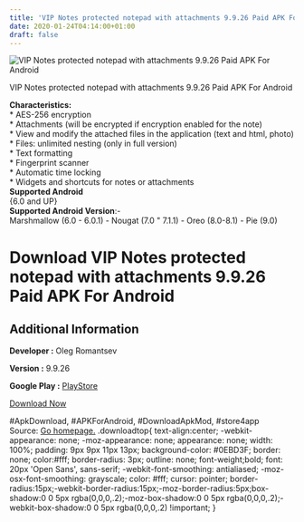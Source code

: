 ```yaml
---
title: 'VIP Notes protected notepad with attachments 9.9.26 Paid APK For Android'
date: 2020-01-24T04:14:00+01:00
draft: false
---
```


![VIP Notes protected notepad with attachments 9.9.26 Paid APK For Android](https://i0.wp.com/apkhome.net/wp-content/uploads/2020/01/VIP-Notes-protected-notepad-with-attachments-9.9.26-Paid.png "VIP Notes protected notepad with attachments 9.9.26 Paid APK For Android")

  

VIP Notes protected notepad with attachments 9.9.26 Paid APK For Android

**Characteristics:**  
\* AES-256 encryption  
\* Attachments (will be encrypted if encryption enabled for the note)  
\* View and modify the attached files in the application (text and html, photo)  
\* Files: unlimited nesting (only in full version)  
\* Text formatting  
\* Fingerprint scanner  
\* Automatic time locking  
\* Widgets and shortcuts for notes or attachments  
**Supported Android**  
{6.0 and UP}  
**Supported Android Version**:-  
Marshmallow (6.0 - 6.0.1) - Nougat (7.0 " 7.1.1) - Oreo (8.0-8.1) - Pie (9.0)

Download VIP Notes protected notepad with attachments 9.9.26 Paid APK For Android
=================================================================================

Additional Information
----------------------

**Developer :** Oleg Romantsev

**Version :** 9.9.26

**Google Play :** [PlayStore](https://play.google.com/store/apps/details?id=com.OGR.vipnotesfull&hl=en)

  

[Download Now](https://store4app.co/post/vip-notes-protected-notepad-with-attachments-9-9-26-paid-apk-for-android_1579779264)

  
#ApkDownload, #APKForAndroid, #DownloadApkMod, #store4app  
Source: [Go homepage.](https://store4app.co/post/vip-notes-protected-notepad-with-attachments-9-9-26-paid-apk-for-android_1579779264) .downloadtop{ text-align:center; -webkit-appearance: none; -moz-appearance: none; appearance: none; width: 100%; padding: 9px 9px 11px 13px; background-color: #0EBD3F; border: none; color:#fff; border-radius: 3px; outline: none; font-weight;bold; font: 20px 'Open Sans', sans-serif; -webkit-font-smoothing: antialiased; -moz-osx-font-smoothing: grayscale; color: #fff; cursor: pointer; border-radius:15px;-webkit-border-radius:15px;-moz-border-radius:5px;box-shadow:0 0 5px rgba(0,0,0,.2);-moz-box-shadow:0 0 5px rgba(0,0,0,.2);-webkit-box-shadow:0 0 5px rgba(0,0,0,.2) !important; }